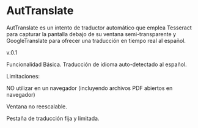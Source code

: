 # AutTranslate

AutTranslate es un intento de traductor automático que emplea Tesseract para capturar la pantalla debajo de su ventana semi-transparente y GoogleTranslate para ofrecer una traducción en tiempo real al español.

v.0.1

Funcionalidad Básica.
Traducción de idioma auto-detectado al español.

Limitaciones:

NO utilizar en un navegador (incluyendo archivos PDF abiertos en navegador)

Ventana no reescalable.

Pestaña de traducción fija y limitada.
